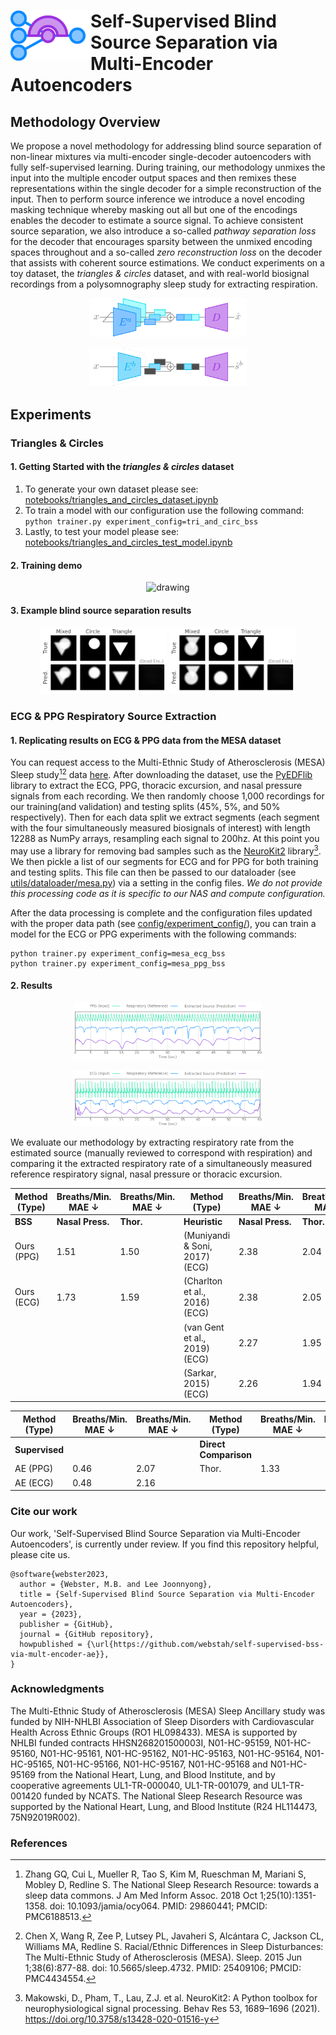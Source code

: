 
# <img align="left" width="128" src="assets/ICON.png" alt="Icon"> Self-Supervised Blind Source Separation via Multi-Encoder Autoencoders

## Methodology Overview
We propose a novel methodology for addressing blind source separation of non-linear mixtures via multi-encoder single-decoder autoencoders with fully self-supervised learning. During training, our methodology unmixes the input into the multiple encoder output spaces and then remixes these representations within the single decoder for a simple reconstruction of the input. Then to perform source inference we introduce a novel encoding masking technique whereby masking out all but one of the encodings enables the decoder to estimate a source signal. To achieve consistent source separation, we also introduce a so-called _pathway separation loss_ for the decoder that encourages sparsity between the unmixed encoding spaces throughout and a so-called _zero reconstruction loss_ on the decoder that assists with coherent source estimations. We conduct experiments on a toy dataset, the _triangles & circles_ dataset, and with real-world biosignal recordings from a polysomnography sleep study for extracting respiration.
<p align="center">
    <img src="assets/bss_graph_1.png" alt="drawing" width="50%" height="50%"/>
</p>
<p align="center">
    <img src="assets/bss_graph_2.png" alt="drawing" width="50%" height="50%"/>
</p>

## Experiments
### Triangles & Circles
#### 1. Getting Started with the _triangles & circles_ dataset
1. To generate your own dataset please see: [notebooks/triangles_and_circles_dataset.ipynb](notebooks/triangles_and_circles_dataset.ipynb)
2. To train a model with our configuration use the following command: `python trainer.py experiment_config=tri_and_circ_bss`
3. Lastly, to test your model please see: [notebooks/triangles_and_circles_test_model.ipynb](notebooks/triangles_and_circles_test_model.ipynb)

#### 2. Training demo

<p align="center">
    <img src="assets/training_demo.gif" alt="drawing" width="35%" height="35%"/>
</p>

#### 3. Example blind source separation results
<p align="center">
    <img src="assets/tri_circ_1.png" alt="drawing" width="40%" height="40%"/> <img src="assets/tri_circ_2.png" alt="drawing" width="40%" height="40%"/>
</p>


### ECG & PPG Respiratory Source Extraction
#### 1. Replicating results on ECG & PPG data from the MESA dataset
You can request access to the Multi-Ethnic Study of Atherosclerosis (MESA) Sleep study[^1][^2] data [here](https://sleepdata.org/datasets/mesa). After downloading the dataset, use the [PyEDFlib](https://pyedflib.readthedocs.io/en/latest/) library to extract the ECG, PPG, thoracic excursion, and nasal pressure signals from each recording. We then randomly choose 1,000 recordings for our training(and validation) and testing splits (45%, 5%, and 50% respectively). Then for each data split we extract segments (each segment with the four simultaneously measured biosignals of interest) with length 12288 as NumPy arrays, resampling each signal to 200hz. At this point you may use a library for removing bad samples such as the [NeuroKit2](https://neuropsychology.github.io/NeuroKit/index.html) library[^3]. We then pickle a list of our segments for ECG and for PPG for both training and testing splits. This file can then be passed to our dataloader (see [utils/dataloader/mesa.py](utils/dataloader/mesa.py)) via a setting in the config files. *We do not provide this processing code as it is specific to our NAS and compute configuration.*

After the data processing is complete and the configuration files updated with the proper data path (see [config/experiment_config/](config/experiment_config/)), you can train a model for the ECG or PPG experiments with the following commands: 
```
python trainer.py experiment_config=mesa_ecg_bss
python trainer.py experiment_config=mesa_ppg_bss
```

#### 2. Results
<p align="center">
    <img src="assets/ppg.png" alt="drawing" width="60%" height="60%"/>
</p>
<p align="center">
    <img src="assets/ecg.png" alt="drawing" width="60%" height="60%"/>
</p>

We evaluate our methodology by extracting respiratory rate from the estimated source (manually reviewed to correspond with respiration) and comparing it the extracted respiratory rate of a simultaneously measured reference respiratory signal, nasal pressure or thoracic excursion.

| Method (Type)       | Breaths/Min. MAE $\downarrow$ | Breaths/Min. MAE $\downarrow$ | Method (Type)                 | Breaths/Min. MAE $\downarrow$ | Breaths/Min. MAE $\downarrow$ |
|---------------------|------------------------------|------------------------------|---------------------------------|-------------------------------|-------------------------------|
| **BSS**             | **Nasal Press.**             | **Thor.**                    | **Heuristic**                   | **Nasal Press.**              | **Thor.**                     |
| Ours (PPG)          | 1.51                         | 1.50                         | (Muniyandi & Soni, 2017)  (ECG) | 2.38                          | 2.04                          |
| Ours (ECG)          | 1.73                         | 1.59                         | (Charlton et al., 2016) (ECG)   | 2.38                          | 2.05                          |
|                     |                              |                              | (van Gent et al., 2019) (ECG)   | 2.27                          | 1.95                          |
|                     |                              |                              | (Sarkar, 2015)  (ECG)           | 2.26                          | 1.94                          |

| Method (Type)       | Breaths/Min. MAE $\downarrow$ | Breaths/Min. MAE $\downarrow$ | Method (Type)                 | Breaths/Min. MAE $\downarrow$ | Breaths/Min. MAE $\downarrow$ |
|---------------------|------------------------------|------------------------------|---------------------------------|-------------------------------|-------------------------------|
| **Supervised**      |                              |                              |  **Direct Comparison**          |                               |                               |
| AE (PPG)            | 0.46                         | 2.07                         | Thor.                           | 1.33                          | --                            |
| AE (ECG)            | 0.48                         | 2.16                         |                                 |                               |                               |


### Cite our work
Our work, 'Self-Supervised Blind Source Separation via Multi-Encoder Autoencoders', is currently under review. If you find this repository helpful, please cite us.
```
@software{webster2023,
  author = {Webster, M.B. and Lee Joonnyong},
  title = {Self-Supervised Blind Source Separation via Multi-Encoder Autoencoders},
  year = {2023},
  publisher = {GitHub},
  journal = {GitHub repository},
  howpublished = {\url{https://github.com/webstah/self-supervised-bss-via-mult-encoder-ae}},
}
```

### Acknowledgments
The Multi-Ethnic Study of Atherosclerosis (MESA) Sleep Ancillary study was funded by NIH-NHLBI Association of Sleep Disorders with Cardiovascular Health Across Ethnic Groups (RO1 HL098433). MESA is supported by NHLBI funded contracts HHSN268201500003I, N01-HC-95159, N01-HC-95160, N01-HC-95161, N01-HC-95162, N01-HC-95163, N01-HC-95164, N01-HC-95165, N01-HC-95166, N01-HC-95167, N01-HC-95168 and N01-HC-95169 from the National Heart, Lung, and Blood Institute, and by cooperative agreements UL1-TR-000040, UL1-TR-001079, and UL1-TR-001420 funded by NCATS. The National Sleep Research Resource was supported by the National Heart, Lung, and Blood Institute (R24 HL114473, 75N92019R002).

### References
[^1]: Zhang GQ, Cui L, Mueller R, Tao S, Kim M, Rueschman M, Mariani S, Mobley D, Redline S. The National Sleep Research Resource: towards a sleep data commons. J Am Med Inform Assoc. 2018 Oct 1;25(10):1351-1358. doi: 10.1093/jamia/ocy064. PMID: 29860441; PMCID: PMC6188513.
[^2]: Chen X, Wang R, Zee P, Lutsey PL, Javaheri S, Alcántara C, Jackson CL, Williams MA, Redline S. Racial/Ethnic Differences in Sleep Disturbances: The Multi-Ethnic Study of Atherosclerosis (MESA). Sleep. 2015 Jun 1;38(6):877-88. doi: 10.5665/sleep.4732. PMID: 25409106; PMCID: PMC4434554.
[^3]: Makowski, D., Pham, T., Lau, Z.J. et al. NeuroKit2: A Python toolbox for neurophysiological signal processing. Behav Res 53, 1689–1696 (2021). https://doi.org/10.3758/s13428-020-01516-y